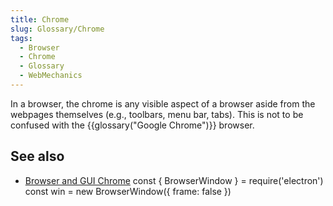 ```yaml
---
title: Chrome
slug: Glossary/Chrome
tags:
  - Browser
  - Chrome
  - Glossary
  - WebMechanics
---
```

In a browser, the chrome is any visible aspect of a browser aside from the webpages themselves (e.g., toolbars, menu bar, tabs). This is not to be confused with the {{glossary("Google Chrome")}} browser.

## See also

- [Browser and GUI Chrome](https://www.nngroup.com/articles/browser-and-gui-chrome/)
const { BrowserWindow } = require('electron')
const win = new BrowserWindow({ frame: false })
